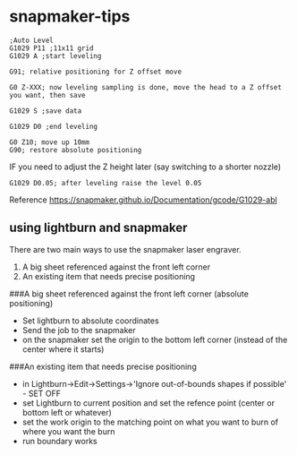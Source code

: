 # snapmaker-tips

```
;Auto Level
G1029 P11 ;11x11 grid
G1029 A ;start leveling

G91; relative positioning for Z offset move

G0 Z-XXX; now leveling sampling is done, move the head to a Z offset you want, then save

G1029 S ;save data

G1029 D0 ;end leveling

G0 Z10; move up 10mm
G90; restore absolute positioning
```


IF you need to adjust the Z height later (say switching to a shorter nozzle)
```
G1029 D0.05; after leveling raise the level 0.05 
```


Reference https://snapmaker.github.io/Documentation/gcode/G1029-abl

## using lightburn and snapmaker

There are two main ways to use the snapmaker laser engraver.
1) A big sheet referenced against the front left corner
1) An existing item that needs precise positioning

###A big sheet referenced against the front left corner (absolute positioning)
- Set lightburn to absolute coordinates
- Send the job to the snapmaker 
- on the snapmaker set the origin to the bottom left corner (instead of the center where it starts)

###An existing item that needs precise positioning
- in Lightburn->Edit->Settings->'Ignore out-of-bounds shapes if possible' - SET OFF
- set Lightburn to current position and set the refence point (center or bottom left or whatever)
- set the work origin to the matching point on what you want to burn of where you want the burn
- run boundary works

